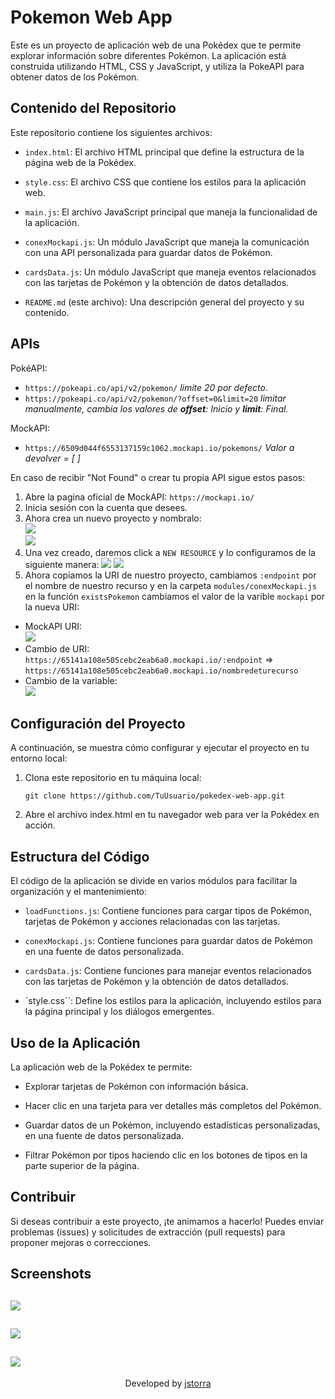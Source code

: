 # Pokemon Web App

Este es un proyecto de aplicación web de una Pokédex que te permite explorar información sobre diferentes Pokémon. La aplicación está construida utilizando HTML, CSS y JavaScript, y utiliza la PokeAPI para obtener datos de los Pokémon.

## Contenido del Repositorio

Este repositorio contiene los siguientes archivos:

- `index.html`: El archivo HTML principal que define la estructura de la página web de la Pokédex.

- `style.css`: El archivo CSS que contiene los estilos para la aplicación web.

- `main.js`: El archivo JavaScript principal que maneja la funcionalidad de la aplicación.

- `conexMockapi.js`: Un módulo JavaScript que maneja la comunicación con una API personalizada para guardar datos de Pokémon.

- `cardsData.js`: Un módulo JavaScript que maneja eventos relacionados con las tarjetas de Pokémon y la obtención de datos detallados.

- `README.md` (este archivo): Una descripción general del proyecto y su contenido.

## APIs

PokéAPI:

- `https://pokeapi.co/api/v2/pokemon/` _limite 20 por defecto_.
- `https://pokeapi.co/api/v2/pokemon/?offset=0&limit=20` _limitar manualmente, cambia los valores de **offset**: Inicio y **limit**: Final._

MockAPI:

- `https://6509d044f6553137159c1062.mockapi.io/pokemons/` _Valor a devolver = [ ]_

En caso de recibir "Not Found" o crear tu propia API sigue estos pasos:

1. Abre la pagina oficial de MockAPI: `https://mockapi.io/`
2. Inicia sesión con la cuenta que desees.
3. Ahora crea un nuevo proyecto y nombralo:<br>
   ![](./assets/imgREADME/createProject.png)<br>
   ![](./assets/imgREADME/setNameProject.png)
4. Una vez creado, daremos click a `NEW RESOURCE` y lo configuramos de la siguiente manera:
   ![](./assets/imgREADME/newResource.png)
   ![](./assets/imgREADME/configResource.png)
5. Ahora copiamos la URI de nuestro proyecto, cambiamos `:endpoint` por el nombre de nuestro recurso y en la carpeta `modules/conexMockapi.js` en la función `existsPokemon` cambiamos el valor de la varible `mockapi` por la nueva URI:

- MockAPI URI:<br>
  ![](./assets/imgREADME/mockapiURI.png)<br>
- Cambio de URI:<br>
  `https://65141a108e505cebc2eab6a0.mockapi.io/:endpoint` => `https://65141a108e505cebc2eab6a0.mockapi.io/nombredeturecurso`<br>
- Cambio de la variable:<br>
  ![](./assets/imgREADME/setNewURI.png)

## Configuración del Proyecto

A continuación, se muestra cómo configurar y ejecutar el proyecto en tu entorno local:

1. Clona este repositorio en tu máquina local:

   ```shell
   git clone https://github.com/TuUsuario/pokedex-web-app.git
   ```

2. Abre el archivo index.html en tu navegador web para ver la Pokédex en acción.

## Estructura del Código

El código de la aplicación se divide en varios módulos para facilitar la organización y el mantenimiento:

- `loadFunctions.js`: Contiene funciones para cargar tipos de Pokémon, tarjetas de Pokémon y acciones relacionadas con las tarjetas.

- `conexMockapi.js`: Contiene funciones para guardar datos de Pokémon en una fuente de datos personalizada.

- `cardsData.js`: Contiene funciones para manejar eventos relacionados con las tarjetas de Pokémon y la obtención de datos detallados.

- `style.css``: Define los estilos para la aplicación, incluyendo estilos para la página principal y los diálogos emergentes.

## Uso de la Aplicación

La aplicación web de la Pokédex te permite:

- Explorar tarjetas de Pokémon con información básica.

- Hacer clic en una tarjeta para ver detalles más completos del Pokémon.

- Guardar datos de un Pokémon, incluyendo estadísticas personalizadas, en una fuente de datos personalizada.

- Filtrar Pokémon por tipos haciendo clic en los botones de tipos en la parte superior de la página.

## Contribuir

Si deseas contribuir a este proyecto, ¡te animamos a hacerlo! Puedes enviar problemas (issues) y solicitudes de extracción (pull requests) para proponer mejoras o correcciones.

## Screenshots

## ![](./assets/imgREADME/intro.png)

## ![](./assets/imgREADME/pokeCards.png)

## ![](./assets/imgREADME/pokeCard.png)

<p align="center">Developed by <a href="https://github.com/jstorra">jstorra</a></p>